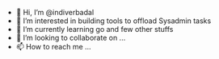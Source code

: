 - 👋 Hi, I’m @indiverbadal
- 👀 I’m interested in building tools to offload Sysadmin tasks
- 🌱 I’m currently learning go and few other stuffs
- 💞️ I’m looking to collaborate on ...
- 📫 How to reach me ...

<!---
indiverbadal/indiverbadal is a ✨ special ✨ repository because its `README.md` (this file) appears on your GitHub profile.
You can click the Preview link to take a look at your changes.
--->
